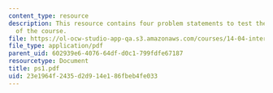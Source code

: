 ```yaml
---
content_type: resource
description: This resource contains four problem statements to test the students understanding
  of the course.
file: https://ol-ocw-studio-app-qa.s3.amazonaws.com/courses/14-04-intermediate-microeconomic-theory-fall-2006/23e1964f2435d2d914e186fbeb4fe033_ps1.pdf
file_type: application/pdf
parent_uid: 602939e6-4076-64df-d0c1-799fdfe67187
resourcetype: Document
title: ps1.pdf
uid: 23e1964f-2435-d2d9-14e1-86fbeb4fe033
---
```

